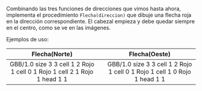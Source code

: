 Combinando las tres funciones de direcciones que vimos hasta ahora, implementa el procedimiento `Flecha(direccion)` que dibuje una flecha roja en la dirección correspondiente. El cabezal empieza y debe quedar siempre en el centro, como se ve en las imágenes.

Ejemplos de uso:

<table class= "table" style="width:100%">
  <thead>
  <tr>
    <th style="text-align: center">Flecha(Norte)</th>
    <th style="text-align: center"></th> 
    <th style="text-align: center">Flecha(Oeste)</th>
  </tr>
  </thead>
  <tbody>
  <tr>
    <td style="text-align: center">  
      <gs-board>
        GBB/1.0
        size 3 3
        cell 1 2 Rojo 1
        cell 0 1 Rojo 1
        cell 2 1 Rojo 1
        head 1 1
      </gs-board>
    </td>
    <td style="text-align: center"></td> 
    <td style="text-align: center">
      <gs-board>
        GBB/1.0
        size 3 3
        cell 1 2 Rojo 1
        cell 0 1 Rojo 1
        cell 1 0 Rojo 1
        head 1 1
      </gs-board>
    </td>
  </tr>
  <tbody>
</table>

